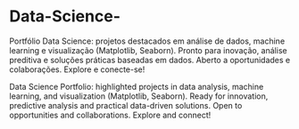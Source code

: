 # Data-Science-
Portfólio Data Science: projetos destacados em análise de dados, machine learning e visualização (Matplotlib, Seaborn). Pronto para inovação, análise preditiva e soluções práticas baseadas em dados. Aberto a oportunidades e colaborações. Explore e conecte-se!

Data Science Portfolio: highlighted projects in data analysis, machine learning, and visualization (Matplotlib, Seaborn). Ready for innovation, predictive analysis and practical data-driven solutions. Open to opportunities and collaborations. Explore and connect!
